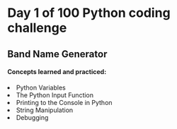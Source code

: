 <h1> Day 1 of 100 Python coding challenge </h1>
<h2>Band Name Generator</h2>

<h4> Concepts learned and practiced: </h4>
<li>Python Variables</li>
<li>The Python Input Function</li>
<li>Printing to the Console in Python </li>
<li>String Manipulation</li>
<li>Debugging</li>


